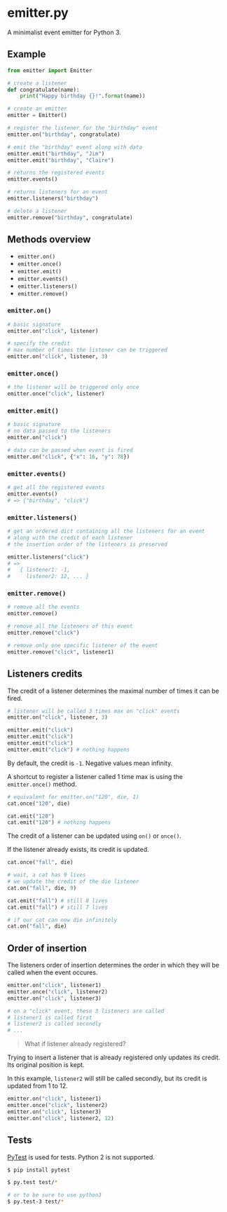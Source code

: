 # emitter.py
A minimalist event emitter for Python 3.

## Example

```python
from emitter import Emitter

# create a listener
def congratulate(name):
    print("Happy birthday {}!".format(name))

# create an emitter
emitter = Emitter()

# register the listener for the "birthday" event
emitter.on("birthday", congratulate)

# emit the "birthday" event along with data
emitter.emit("birthday", "Jim")
emitter.emit("birthday", "Claire")

# returns the registered events
emitter.events()

# returns listeners for an event
emitter.listeners("birthday")

# delete a listener
emitter.remove("birthday", congratulate)
```

## Methods overview

* `emitter.on()`
* `emitter.once()`
* `emitter.emit()`
* `emitter.events()`
* `emitter.listeners()`
* `emitter.remove()`

### `emitter.on()`

```python
# basic signature
emitter.on("click", listener)

# specify the credit
# max number of times the listener can be triggered
emitter.on("click", listener, 3)
```

### `emitter.once()`

```python
# the listener will be triggered only once
emitter.once("click", listener)
```

### `emitter.emit()`

```python
# basic signature
# no data passed to the listeners
emitter.on("click")

# data can be passed when event is fired
emitter.on("click", {"x": 16, "y": 78})
```

### `emitter.events()`

```python
# get all the registered events
emitter.events()
# => {"birthday", "click"}
```

### `emitter.listeners()`

```python
# get an ordered dict containing all the listeners for an event
# along with the credit of each listener
# the insertion order of the listeners is preserved

emitter.listeners("click")
# =>
#   { listener1: -1,
#     listener2: 12, ... }
```

### `emitter.remove()`

```python
# remove all the events
emitter.remove()

# remove all the listeners of this event
emitter.remove("click")

# remove only one specific listener of the event
emitter.remove("click", listener1)
```

## Listeners credits

The credit of a listener determines the maximal number of times it can be fired.

```python
# listener will be called 3 times max on "click" events
emitter.on("click", listener, 3)

emitter.emit("click")
emitter.emit("click")
emitter.emit("click")
emitter.emit("click") # nothing happens
```

By default, the credit is `-1`. Negative values mean infinity.

A shortcut to register a listener called 1 time max is using the `emitter.once()` method.

```python
# equivalent for emitter.on("120", die, 1)
cat.once("120", die)

cat.emit("120")
cat.emit("120") # nothing happens
```

The credit of a listener can be updated using `on()` or `once()`.

If the listener already exists, its credit is updated.

```python
cat.once("fall", die)

# wait, a cat has 9 lives
# we update the credit of the die listener
cat.on("fall", die, 9)

cat.emit("fall") # still 8 lives
cat.emit("fall") # still 7 lives

# if our cat can now die infinitely
cat.on("fall", die)
```

## Order of insertion

The listeners order of insertion determines the order in which they will be called when the event occures.

```python
emitter.on("click", listener1)
emitter.once("click", listener2)
emitter.on("click", listener3)

# on a "click" event, these 3 listeners are called
# listener1 is called first
# listener2 is called secondly
# ...
```

> What if listener already registered?

Trying to insert a listener that is already registered only updates its credit.
Its original position is kept.

In this example, `listener2` will still be called secondly, but its credit is updated from 1 to 12.

```python
emitter.on("click", listener1)
emitter.once("click", listener2)
emitter.on("click", listener3)
emitter.on("click", listener2, 12)
```

## Tests

[PyTest][pytest] is used for tests. Python 2 is not supported.

```sh
$ pip install pytest
```

```sh
$ py.test test/*

# or to be sure to use python3
$ py.test-3 test/*
```


[pytest]: http://pytest.org/
